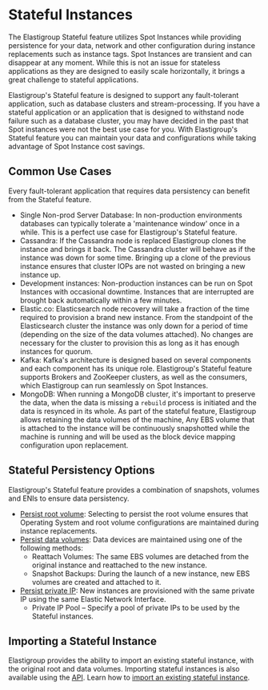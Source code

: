 # Stateful Instances

The Elastigroup Stateful feature utilizes Spot Instances while providing persistence for your data, network and other configuration during instance replacements such as instance tags.
Spot Instances are transient and can disappear at any moment. While this is not an issue for stateless applications as they are designed to easily scale horizontally, it brings a great challenge to stateful applications.

Elastigroup's Stateful feature is designed to support any fault-tolerant application, such as database clusters and stream-processing. If you have a stateful application or an application that is designed to withstand node failure such as a database cluster, you may have decided in the past that Spot instances were not the best use case for you. With Elastigroup's Stateful feature you can maintain your data and configurations while taking advantage of Spot Instance cost savings.

## Common Use Cases

Every fault-tolerant application that requires data persistency can benefit from the Stateful feature.

- Single Non-prod Server Database: In non-production environments databases can typically tolerate a 'maintenance window' once in a while. This is a perfect use case for Elastigroup's Stateful feature.
- Cassandra: If the Cassandra node is replaced Elastigroup clones the instance and brings it back. The Cassandra cluster will behave as if the instance was down for some time. Bringing up a clone of the previous instance ensures that cluster IOPs are not wasted on bringing a new instance up.
- Development instances: Non-production instances can be run on Spot Instances with occasional downtime. Instances that are interrupted are brought back automatically within a few minutes.
- Elastic.co: Elasticsearch node recovery will take a fraction of the time required to provision a brand new instance. From the standpoint of the Elasticsearch cluster the instance was only down for a period of time (depending on the size of the data volumes attached). No changes are necessary for the cluster to provision this as long as it has enough instances for quorum.
- Kafka: Kafka's architecture is designed based on several components and each component has its unique role. Elastigroup's Stateful feature supports Brokers and ZooKeeper clusters, as well as the consumers, which Elastigroup can run seamlessly on Spot Instances.
- MongoDB: When running a MongoDB cluster, it's important to preserve the data, when the data is missing a `rebuild` process is initiated and the data is resynced in its whole. As part of the stateful feature, Elastigroup allows retaining the data volumes of the machine, Any EBS volume that is attached to the instance will be continuously snapshotted while the machine is running and will be used as the block device mapping configuration upon replacement.

## Stateful Persistency Options

Elastigroup's Stateful feature provides a combination of snapshots, volumes and ENIs to ensure data persistency.

- [Persist root volume](elastigroup/features/stateful-instance/persist-root-volume): Selecting to persist the root volume ensures that Operating System and root volume configurations are maintained during instance replacements.
- [Persist data volumes](elastigroup/features/stateful-instance/persist-data-volumes): Data devices are maintained using one of the following methods:
  - Reattach Volumes: The same EBS volumes are detached from the original instance and reattached to the new instance.
  - Snapshot Backups: During the launch of a new instance, new EBS volumes are created and attached to it.
- [Persist private IP](elastigroup/features/stateful-instance/persist-network): New instances are provisioned with the same private IP using the same Elastic Network Interface.
  - Private IP Pool – Specify a pool of private IPs to be used by the Stateful instances.

## Importing a Stateful Instance

Elastigroup provides the ability to import an existing stateful instance, with the original root and data volumes. Importing stateful instances is also available using the [API](https://api.spotinst.com/spotinst-api/stateful-api/import-stateful-instance/). Learn how to [import an existing stateful instance](elastigroup/features/stateful-instance/import-a-stateful-instance).
